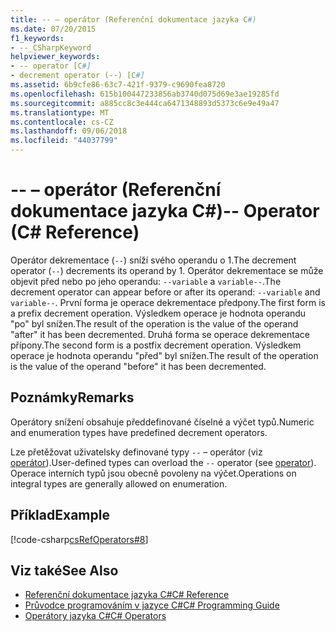 ```yaml
---
title: -- – operátor (Referenční dokumentace jazyka C#)
ms.date: 07/20/2015
f1_keywords:
- --_CSharpKeyword
helpviewer_keywords:
- -- operator [C#]
- decrement operator (--) [C#]
ms.assetid: 6b9cfe86-63c7-421f-9379-c9690fea8720
ms.openlocfilehash: 615b100447233856ab3740d075d69e3ae19285fd
ms.sourcegitcommit: a885cc8c3e444ca6471348893d5373c6e9e49a47
ms.translationtype: MT
ms.contentlocale: cs-CZ
ms.lasthandoff: 09/06/2018
ms.locfileid: "44037799"
---
```

# <a name="---operator-c-reference"></a><span data-ttu-id="1c1c1-102">-- – operátor (Referenční dokumentace jazyka C#)</span><span class="sxs-lookup"><span data-stu-id="1c1c1-102">-- Operator (C# Reference)</span></span>
<span data-ttu-id="1c1c1-103">Operátor dekrementace (`--`) sníží svého operandu o 1.</span><span class="sxs-lookup"><span data-stu-id="1c1c1-103">The decrement operator (`--`) decrements its operand by 1.</span></span> <span data-ttu-id="1c1c1-104">Operátor dekrementace se může objevit před nebo po jeho operandu: `--variable` a `variable--`.</span><span class="sxs-lookup"><span data-stu-id="1c1c1-104">The decrement operator can appear before or after its operand: `--variable` and `variable--`.</span></span> <span data-ttu-id="1c1c1-105">První forma je operace dekrementace předpony.</span><span class="sxs-lookup"><span data-stu-id="1c1c1-105">The first form is a prefix decrement operation.</span></span> <span data-ttu-id="1c1c1-106">Výsledkem operace je hodnota operandu "po" byl snížen.</span><span class="sxs-lookup"><span data-stu-id="1c1c1-106">The result of the operation is the value of the operand "after" it has been decremented.</span></span> <span data-ttu-id="1c1c1-107">Druhá forma se operace dekrementace přípony.</span><span class="sxs-lookup"><span data-stu-id="1c1c1-107">The second form is a postfix decrement operation.</span></span> <span data-ttu-id="1c1c1-108">Výsledkem operace je hodnota operandu "před" byl snížen.</span><span class="sxs-lookup"><span data-stu-id="1c1c1-108">The result of the operation is the value of the operand "before" it has been decremented.</span></span>  
  
## <a name="remarks"></a><span data-ttu-id="1c1c1-109">Poznámky</span><span class="sxs-lookup"><span data-stu-id="1c1c1-109">Remarks</span></span>  
 <span data-ttu-id="1c1c1-110">Operátory snížení obsahuje předdefinované číselné a výčet typů.</span><span class="sxs-lookup"><span data-stu-id="1c1c1-110">Numeric and enumeration types have predefined decrement operators.</span></span>  
  
 <span data-ttu-id="1c1c1-111">Lze přetěžovat uživatelsky definované typy `--` – operátor (viz [operátor](../../../csharp/language-reference/keywords/operator.md)).</span><span class="sxs-lookup"><span data-stu-id="1c1c1-111">User-defined types can overload the `--` operator (see [operator](../../../csharp/language-reference/keywords/operator.md)).</span></span> <span data-ttu-id="1c1c1-112">Operace interních typů jsou obecně povoleny na výčet.</span><span class="sxs-lookup"><span data-stu-id="1c1c1-112">Operations on integral types are generally allowed on enumeration.</span></span>  
  
## <a name="example"></a><span data-ttu-id="1c1c1-113">Příklad</span><span class="sxs-lookup"><span data-stu-id="1c1c1-113">Example</span></span>  
 [!code-csharp[csRefOperators#8](../../../csharp/language-reference/operators/codesnippet/CSharp/decrement-operator_1.cs)]  
  
## <a name="see-also"></a><span data-ttu-id="1c1c1-114">Viz také</span><span class="sxs-lookup"><span data-stu-id="1c1c1-114">See Also</span></span>

- [<span data-ttu-id="1c1c1-115">Referenční dokumentace jazyka C#</span><span class="sxs-lookup"><span data-stu-id="1c1c1-115">C# Reference</span></span>](../../../csharp/language-reference/index.md)  
- [<span data-ttu-id="1c1c1-116">Průvodce programováním v jazyce C#</span><span class="sxs-lookup"><span data-stu-id="1c1c1-116">C# Programming Guide</span></span>](../../../csharp/programming-guide/index.md)  
- [<span data-ttu-id="1c1c1-117">Operátory jazyka C#</span><span class="sxs-lookup"><span data-stu-id="1c1c1-117">C# Operators</span></span>](../../../csharp/language-reference/operators/index.md)
